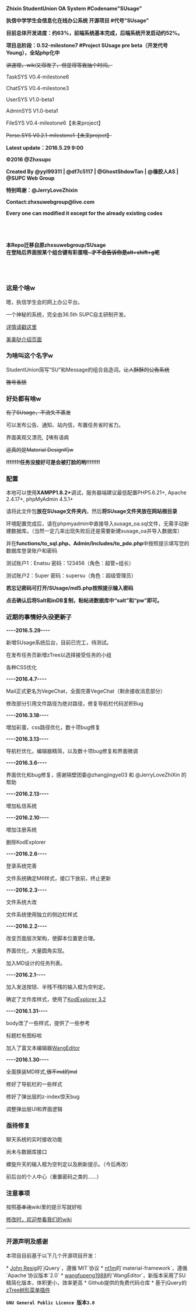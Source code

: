 ﻿<b>Zhixin StudentUnion OA System #Codename"SUsage" </b>

<b>执信中学学生会信息化在线办公系统 开源项目 #代号"SUsage" </b>

<b>目前总体开发进度：约63%，前端系统基本完成，后端系统开发启动约52%。</b>

<b>项目总阶段：0.52-milestone7 #Project SUsage pre beta（开发代号Young），全站php化中</b>

<s>讲道理，wiki又得改了，但是得等我抽个时间。</s>

<p>TaskSYS V0.4-milestone6</p>
<p>ChatSYS V0.4-milestone3</p>
<p>UserSYS V1.0-beta1</p>
<p>AdminSYS V1.0-beta1</p>
<p>FileSYS V0.4-milestone6【未来project】</p>
<s>Perse.SYS V0.2.1-milestone1【未来project】</s>
<p><b>Latest update：2016.5.29 9:00</b></p>
<b>©2016 @Zhxsupc</b>
<p>  </p>
<b>Created By @yyl99311 | @df7c5117 | @GhostShdowTan | @橡胶人AS </b>
<b>            | @SUPC Web Group</b>
<p>  </p>
<b>特别鸣谢：@JerryLoveZhixin</b>
<p>  </p>
<b>Contact:zhxsuwebgroup@live.com</b>
<p>  </p>
<b>Every one can modified it except for the already existing codes </b>
<p>  </p>
<br></br>
<h4>本Repo迁移自原zhxsuwebgroup/SUsage<br>在登陆后界面按某个组合键有彩蛋哦~<s>才不会告诉你是alt+shift+g呢</s></h4>
<br></br>
<h3>这是个啥w</h3>
  <p>嗯，执信学生会的网上办公平台。</p>
  <p>一个神秘的系统，完全由36.5th SUPC自主研制开发。</p><a href="https://github.com/zhxsu/SU_OA/wiki/Susage-%7C-%E6%A6%82%E8%BF%B0" target="_blank">详情请戳这里</a>
  
<a href="http://zhxsu.github.io/SUsage/" target="_blank">美美哒介绍页面</a>

<h3>为啥叫这个名字w</h3>
  <p>StudentUnion简写“SU”和Message的组合自造词。<s>让人酥酥的公告系统</s></p>
  <p><s>雅号香肠</s></p>
<h3>好处都有啥w</h3>
  <s>有了SUsage，不流失不蒸发</s>
  <p>可以发布公告、通知、站内信，布置任务省时省力。</p>
  <p>界面美观又漂亮,【咦有语病</p><p><s>这真的是Material Design吗w</s></p>
  <b>!!!!!!!!任务没接好可是会被打脸的哟!!!!!!!!</b>
<h3>配置</h3>
  <p>本地可以使用<b>XAMPP1.8.2+</b>调试，服务器端建议最低配置PHP5.6.21+, Apache 2.4.17+, phpMyAdmin 4.5.1+</p>
  <p>请将此文件包<b>放在SUsage文件夹内</b>，然后<b>将SUsage文件夹放在网站根目录</b></p>
  <p>环境配置完成后，请在phpmyadmin中直接导入susage_oa.sql文件，无需手动新建数据库。（当然一定几率出现失败后还是需要新建susage_oa并导入数据库）</p>
  <p>并在<b>functions/to_sql.php、Admin/Includes/to_pdo.php</b>中按照提示填写您的数据库登录账户和密码</p>
  <p>测试账户1：Enatsu 密码：123456（角色：超管+组长）</p> 
  <p>测试账户2：Super 密码：supersu（角色：超级管理员）</p>
  <p><b>若忘记密码可打开/SUsage/md5.php按照提示输入密码</b></p>
  <p><b>点击确认后将Salt和inDB复制，粘帖进数据库中“salt”和“pw”即可。</b></p>
<h3>近期的事情<s>好久没更新了</s></h3>

<p><b>----2016.5.29----</b></p>
  <p>新增SUsage系统后台，目前已完工，待测试。</p>
  <p>在发布任务页新增zTree以选择接受任务的小组</p>
  <p>各种CSS优化</p>
<p><b>----2016.4.7----</b></p>
  <p>Mail正式更名为VegeChat，全面完善VegeChat（剩余接收消息部分）</p>
  <p>修改部分引用文件路径为绝对路径，修复导航栏代码淤积Bug</p>
<p><b>----2016.3.18----</b></p>
  <p>增加彩蛋，css路径优化，数十项bug修复</p>
<p><b>----2016.3.13----</b></p>
  <p>导航栏优化，编辑器精简，以及数十项bug修复和界面微调</p>
<p><b>----2016.3.6----</b></p>
  <p>界面优化和bug修复，感谢隔壁团委@zhangjingye03 和 @JerryLoveZhiXin 的帮助</p>
<p><b>----2016.2.13----</b></p>
  <p>增加私信系统</p>
<p><b>----2016.2.10----</b></p>
  <p>增加注册系统</p>
  <p>删除KodExplorer</p>
<p><b>----2016.2.6----</b></p>
  <p>登录系统完善</p>
  <p>文件系统确定M6样式，接口下放前，终止更新</p>
<p><b>----2016.2.3----</b></p>
  <p>文件系统大改</p>
  <p>文件系统使用独立的侧边栏样式</p>
  <p><b>----2016.2.2----</b></p>
  <p>改变页面层次架构，使脚本位置更合理。</p>
  <p>界面优化，大量圆角实现。</p>
  <p>加入MD设计的任务列表。</p>
  <p><b>----2016.2.1----</b></p>
  <p>加入发送按钮、半残不残的输入框为空判定。</p>
  <p>确定了文件库样式，使用了<a href="http://www.kalcaddle.com/index.html" target="_blank">KodExplorer 3.2</a></p>
  <p><b>----2016.1.31----</b></p>
  <p>body改了一些样式，提供了一些参考</p>
  <p>标题栏有图标啦</p>
  <p>加入了富文本编辑器<a href="http://wangeditor.github.io/" target="_blank">WangEditor</a></p>
  <p><b>----2016.1.30----</b></p>
  <p>全面换装MD样式,<s>很不md的md</s></p>
  <p>修好了导航栏的一些样式</p>
  <p>修好了弹出层的z-index惊天bug</p>
  <p>调整弹出层UI和界面逻辑</p>
  
  
<h3>亟待修复</h3>
  <p>聊天系统的实时接收功能</p>
  <p>尚未与数据库接口</p>
  <p>螺旋升天的输入框为空判定以及刷新提示。（今后再改）</p>
  <p>前后台的个人中心（重置密码之类的……）</p>
<h3>注意事项</h3>
  <p>按照<s>基本法</s>wiki里的提示写就好啦</p>
  <a href="https://github.com/zhxsu/SU_OA/wiki" target="_blank">修改时，欢迎参看我们的wiki</a>
<hr></hr>
<h3>开源声明及感谢</h3>
  <p>本项目目前基于以下几个开源项目开发：</p>
* <a href="https://jquery.org/" target="_blank">John Resig</a>的`jQuery`，遵循`MIT`协议
* <a href="https://github.com/nt1m/material-framework/" target="_blank">nt1m</a>的`material-framework`，遵循`Apache`协议版本`2.0`
* <a href="http://wangeditor.github.io/">wangfupeng1988</a>的`WangEditor`，新版本采用了SU精简化版本，体积更小，效率更高
* Github提供的免费代码仓库
* 基于jQuery的<a href="https://github.com/zTree/zTree_v3">zTree树形菜单插件</a>

**`GNU General Public Licence `版本`3.0`**
